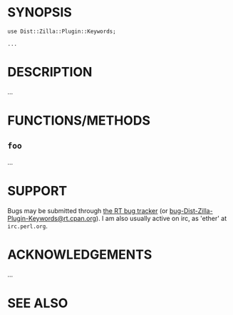 # SYNOPSIS

    use Dist::Zilla::Plugin::Keywords;

    ...

# DESCRIPTION

...

# FUNCTIONS/METHODS

## `foo`

...

# SUPPORT

Bugs may be submitted through [the RT bug tracker](https://rt.cpan.org/Public/Dist/Display.html?Name=Dist-Zilla-Plugin-Keywords)
(or [bug-Dist-Zilla-Plugin-Keywords@rt.cpan.org](mailto:bug-Dist-Zilla-Plugin-Keywords@rt.cpan.org)).
I am also usually active on irc, as 'ether' at `irc.perl.org`.

# ACKNOWLEDGEMENTS

...

# SEE ALSO
